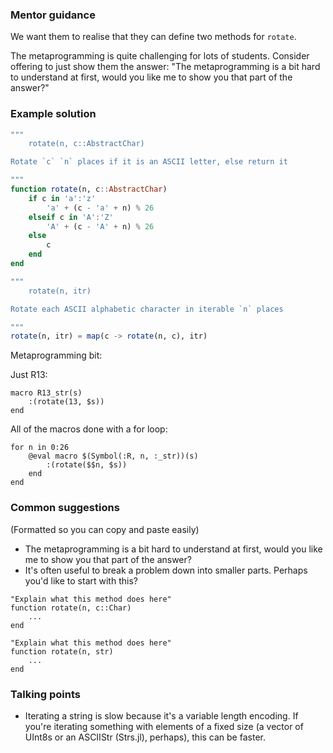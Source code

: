 ### Mentor guidance

We want them to realise that they can define two methods for `rotate`.

The metaprogramming is quite challenging for lots of students. Consider offering to just show them the answer: "The metaprogramming is a bit hard to understand at first, would you like me to show you that part of the answer?"


### Example solution

```julia
"""
    rotate(n, c::AbstractChar)

Rotate `c` `n` places if it is an ASCII letter, else return it

"""
function rotate(n, c::AbstractChar)
    if c in 'a':'z'
        'a' + (c - 'a' + n) % 26
    elseif c in 'A':'Z'
        'A' + (c - 'A' + n) % 26
    else
        c
    end
end

"""
    rotate(n, itr)

Rotate each ASCII alphabetic character in iterable `n` places

"""
rotate(n, itr) = map(c -> rotate(n, c), itr)
```

Metaprogramming bit:

Just R13:

```
macro R13_str(s)
    :(rotate(13, $s))
end
```

All of the macros done with a for loop:

```
for n in 0:26
    @eval macro $(Symbol(:R, n, :_str))(s)
        :(rotate($$n, $s))
    end
end
```


### Common suggestions

(Formatted so you can copy and paste easily)

- The metaprogramming is a bit hard to understand at first, would you like me to show you that part of the answer?
- It's often useful to break a problem down into smaller parts. Perhaps you'd like to start with this?

```
"Explain what this method does here"
function rotate(n, c::Char)
    ...
end

"Explain what this method does here"
function rotate(n, str)
    ...
end
```


### Talking points

- Iterating a string is slow because it's a variable length encoding. If you're iterating something with elements of a fixed size (a vector of UInt8s or an ASCIIStr (Strs.jl), perhaps), this can be faster.
